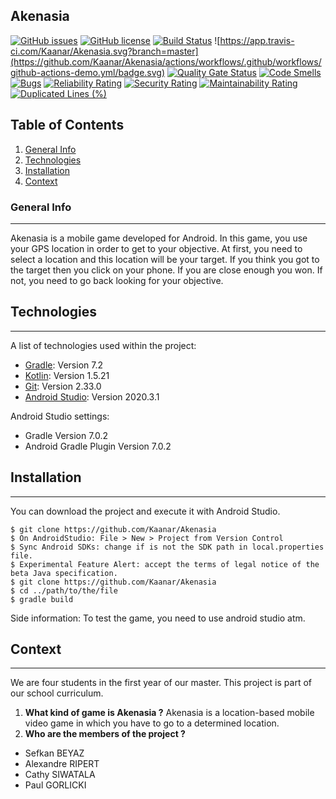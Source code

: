 ## Akenasia
[![GitHub issues](https://img.shields.io/github/issues/Kaanar/Akenasia)](https://github.com/Kaanar/Akenasia/issues)
[![GitHub license](https://img.shields.io/github/license/Kaanar/Akenasia)](https://github.com/Kaanar/Akenasia/blob/master/LICENSE)
[![Build Status](https://app.travis-ci.com/Kaanar/Akenasia.svg?branch=develop)](https://app.travis-ci.com/Kaanar/Akenasia)
![https://app.travis-ci.com/Kaanar/Akenasia.svg?branch=master](https://github.com/Kaanar/Akenasia/actions/workflows/.github/workflows/github-actions-demo.yml/badge.svg)
[![Quality Gate Status](https://sonarcloud.io/api/project_badges/measure?project=Kaanar_Akenasia&metric=alert_status)](https://sonarcloud.io/summary/new_code?id=Kaanar_Akenasia)
[![Code Smells](https://sonarcloud.io/api/project_badges/measure?project=Kaanar_Akenasia&metric=code_smells)](https://sonarcloud.io/summary/new_code?id=Kaanar_Akenasia)
[![Bugs](https://sonarcloud.io/api/project_badges/measure?project=Kaanar_Akenasia&metric=bugs)](https://sonarcloud.io/summary/new_code?id=Kaanar_Akenasia)
[![Reliability Rating](https://sonarcloud.io/api/project_badges/measure?project=Kaanar_Akenasia&metric=reliability_rating)](https://sonarcloud.io/summary/new_code?id=Kaanar_Akenasia)
[![Security Rating](https://sonarcloud.io/api/project_badges/measure?project=Kaanar_Akenasia&metric=security_rating)](https://sonarcloud.io/summary/new_code?id=Kaanar_Akenasia)
[![Maintainability Rating](https://sonarcloud.io/api/project_badges/measure?project=Kaanar_Akenasia&metric=sqale_rating)](https://sonarcloud.io/summary/new_code?id=Kaanar_Akenasia)
[![Duplicated Lines (%)](https://sonarcloud.io/api/project_badges/measure?project=Kaanar_Akenasia&metric=duplicated_lines_density)](https://sonarcloud.io/summary/new_code?id=Kaanar_Akenasia)
## Table of Contents
1. [General Info](#general-info)
2. [Technologies](#technologies)
3. [Installation](#installation)
4. [Context](#context)
### General Info
***
Akenasia is a mobile game developed for Android. In this game, you use your GPS location in order to get to your objective. At first, you need to select a location and this location will be your target. If you think you got to the target then you click on your phone. If you are close enough you won. If not, you need to go back looking for your objective.    

## Technologies
***
A list of technologies used within the project:
* [Gradle](https://gradle.org/): Version 7.2 
* [Kotlin](https://kotlinlang.org/): Version 1.5.21
* [Git](https://git-scm.com/): Version 2.33.0
* [Android Studio](https://developer.android.com/studio): Version 2020.3.1

Android Studio settings:
* Gradle Version 7.0.2
* Android Gradle Plugin Version 7.0.2

## Installation
***
You can download the project and execute it with Android Studio. 
```
$ git clone https://github.com/Kaanar/Akenasia
$ On AndroidStudio: File > New > Project from Version Control
$ Sync Android SDKs: change if is not the SDK path in local.properties file.
$ Experimental Feature Alert: accept the terms of legal notice of the beta Java specification.
$ git clone https://github.com/Kaanar/Akenasia
$ cd ../path/to/the/file
$ gradle build
```
Side information: To test the game, you need to use android studio atm.

## Context
***
We are four students in the first year of our master. This project is part of our school curriculum.


1. **What kind of game is Akenasia ?**
Akenasia is a location-based mobile video game in which you have to go to a determined location.
2. __Who are the members of the project ?__ 

* Sefkan BEYAZ
* Alexandre RIPERT
* Cathy SIWATALA
* Paul GORLICKI

